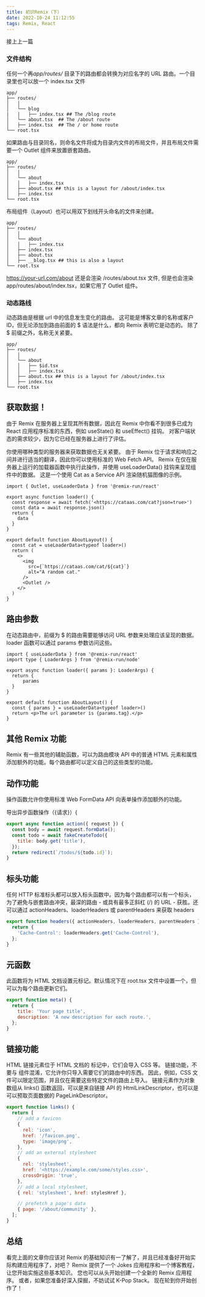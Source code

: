 ```yaml
---
title: 初识Remix（下）
date: 2022-10-24 11:12:55
tags: Remix, React
---
```


接上上一篇

### 文件结构

任何一个再*app/routes/* 目录下的路由都会转换为对应名字的 URL 路由。一个目录里也可以放一个 index.tsx 文件

```
app/
├── routes/
│   │
│   └── blog
|   |   ├── index.tsx ## The /blog route
│   └── about.tsx  ## The /about route
│   ├── index.tsx  ## The / or home route
└── root.tsx
```

如果路由与目录同名，则命名文件将成为目录内文件的布局文件，并且布局文件需要一个 Outlet 组件来放置嵌套路由。

```
app/
├── routes/
│   │
│   └── about
│   │   ├── index.tsx
│   ├── about.tsx ## this is a layout for /about/index.tsx
│   ├── index.tsx
└── root.tsx
```

布局组件（Layout）也可以用双下划线开头命名的文件来创建。

```
app/
├── routes/
│   │
│   └── about
│   │   ├── index.tsx
│   ├── index.tsx
│   ├── about.tsx
│   ├── __blog.tsx ## this is also a layout
└── root.tsx
```

https://your-url.com/about 还是会渲染 /routes/about.tsx 文件, 但是也会渲染 app/routes/about/index.tsx，如果它用了 Outlet 组件。

### 动态路线

动态路由是根据 url 中的信息发生变化的路由。 这可能是博客文章的名称或客户 ID，但无论添加到路由前面的 $ 语法是什么，都向 Remix 表明它是动态的。 除了 $ 前缀之外，名称无关紧要。

```
app/
├── routes/
│   │
│   └── about
│   │   ├── $id.tsx
│   │   ├── index.tsx
│   ├── about.tsx ## this is a layout for /about/index.tsx
│   ├── index.tsx
└── root.tsx
```

## 获取数据！

由于 Remix 在服务器上呈现其所有数据，因此在 Remix 中你看不到很多已成为 React 应用程序标准的东西，例如 useState() 和 useEffect() 挂钩。 对客户端状态的需求较少，因为它已经在服务器上进行了评估。

你使用哪种类型的服务器来获取数据也无关紧要。 由于 Remix 位于请求和响应之间并进行适当的翻译，因此你可以使用标准的 Web Fetch API。 Remix 在仅在服务器上运行的加载器函数中执行此操作，并使用 useLoaderData() 挂钩来呈现组件中的数据。 这是一个使用 Cat as a Service API 渲染随机猫图像的示例。

```
import { Outlet, useLoaderData } from '@remix-run/react'

export async function loader() {
  const response = await fetch('<https://cataas.com/cat?json=true>')
  const data = await response.json()
  return {
    data
  }
}

export default function AboutLayout() {
  const cat = useLoaderData<typeof loader>()
  return (
    <>
      <img
        src={`https://cataas.com/cat/${cat}`}
        alt="A random cat."
      />
      <Outlet />
    </>
  )
}
```

## 路由参数

在动态路由中，前缀为 $ 的路由需要能够访问 URL 参数来处理应该呈现的数据。 loader 函数可以通过 params 参数访问这些。

```
import { useLoaderData } from '@remix-run/react'
import type { LoaderArgs } from '@remix-run/node'

export async function loader({ params }: LoaderArgs) {
  return {
      params
  }
}

export default function AboutLayout() {
  const { params } = useLoaderData<typeof loader>()
  return <p>The url parameter is {params.tag}.</p>
}

```

## 其他 Remix 功能

Remix 有一些其他的辅助函数，可以为路由模块 API 中的普通 HTML 元素和属性添加额外的功能。每个路由都可以定义自己的这些类型的功能。

## 动作功能

操作函数允许你使用标准 Web FormData API 向表单操作添加额外的功能。

导出异步函数操作（{请求}）{

```js
export async function action({ request }) {
  const body = await request.formData();
  const todo = await fakeCreateTodo({
    title: body.get('title'),
  });
  return redirect(`/todos/${todo.id}`);
}
```

## 标头功能

任何 HTTP 标准标头都可以放入标头函数中。因为每个路由都可以有一个标头，为了避免与嵌套路由冲突，最深的路由 - 或具有最多正斜杠 (/) 的 URL - 获胜。还可以通过 actionHeaders、loaderHeaders 或 parentHeaders 来获取 headers

```js
export function headers({ actionHeaders, loaderHeaders, parentHeaders }) {
  return {
    'Cache-Control': loaderHeaders.get('Cache-Control'),
  };
}
```

## 元函数

此函数将为 HTML 文档设置元标记。默认情况下在 root.tsx 文件中设置一个，但可以为每个路由更新它们。

```js
export function meta() {
  return {
    title: 'Your page title',
    description: 'A new description for each route.',
  };
}
```

## 链接功能

HTML 链接元素位于 HTML 文档的 <head> 标记中，它们会导入 CSS 等。 链接功能，不要与 <Link /> 组件混淆，它允许你只导入需要它们的路由中的东西。 因此，例如，CSS 文件可以限定范围，并且仅在需要这些特定文件的路由上导入。 链接元素作为对象数组从 links() 函数返回，可以是来自链接 API 的 HtmlLinkDescriptor，也可以是可以预取页面数据的 PageLinkDescriptor。

```js
export function links() {
  return [
    // add a favicon
    {
      rel: 'icon',
      href: '/favicon.png',
      type: 'image/png',
    },
    // add an external stylesheet
    {
      rel: 'stylesheet',
      href: '<https://example.com/some/styles.css>',
      crossOrigin: 'true',
    },
    // add a local stylesheet,
    { rel: 'stylesheet', href: stylesHref },

    // prefetch a page's data
    { page: '/about/community' },
  ];
}
```

## 总结

看完上面的文章你应该对 Remix 的基础知识有一了解了，并且已经准备好开始实际构建应用程序了，对吧？ Remix 提供了一个 Jokes 应用程序和一个博客教程，让您开始实施这些基本知识。 您也可以从头开始创建一个全新的 Remix 应用程序。 或者，如果您准备好深入探掘，不妨试试 K-Pop Stack。 现在轮到你开始创作了！
